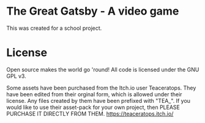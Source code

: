 # The Great Gatsby - A video game
This was created for a school project.
# License 
Open source makes the world go 'round! All code is licensed under the GNU GPL v3.

Some assets have been purchased from the Itch.io user Teaceratops. They have been edited from their orginal form, which is allowed under their license. Any files created by them have been prefixed with "TEA_". If you would like to use their asset-pack for your own project, then PLEASE PURCHASE IT DIRECTLY FROM THEM. https://teaceratops.itch.io/
